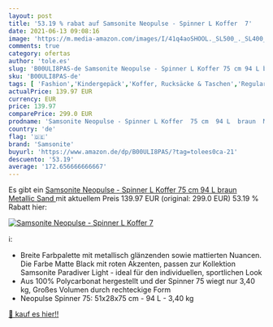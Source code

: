 ```yaml
---
layout: post
title: '53.19 % rabat auf Samsonite Neopulse - Spinner L Koffer  7'
date: 2021-06-13 09:08:16
image: 'https://m.media-amazon.com/images/I/41q4aoSHOOL._SL500_._SL400_.jpg'
comments: true
category: ofertas
author: 'tole.es'
slug: 'B00ULI8PAS-de Samsonite Neopulse - Spinner L Koffer 75 cm 94 L braun...'
sku: 'B00ULI8PAS-de'
tags: [ 'Fashion','Kindergepäck','Koffer, Rucksäcke & Taschen','Regular Stores','Reisegepäck','Specialty Stores','samsonite', ]
actualPrice: 139.97 EUR
currency: EUR
price: 139.97
comparePrice: 299.0 EUR
prodname: 'Samsonite Neopulse - Spinner L Koffer  75 cm  94 L  braun  Metallic Sand '
country: 'de'
flag: '🇩🇪'
brand: 'Samsonite'
buyurl: 'https://www.amazon.de/dp/B00ULI8PAS/?tag=tolees0ca-21'
descuento: '53.19'
average: '172.656666666667'
---
```


Es gibt ein [Samsonite Neopulse - Spinner L Koffer  75 cm  94 L  braun  Metallic Sand ](https://www.amazon.de/dp/B00ULI8PAS/?tag=tolees0ca-21) mit aktuellem Preis 139.97 EUR (original: 299.0 EUR) 53.19 % Rabatt hier:

[![Samsonite Neopulse - Spinner L Koffer  7](https://m.media-amazon.com/images/I/41q4aoSHOOL._SL500_._SL400_.jpg)](https://www.amazon.de/dp/B00ULI8PAS/?tag=tolees0ca-21)

ℹ️:

- Breite Farbpalette mit metallisch glänzenden sowie mattierten Nuancen. Die Farbe Matte Black mit roten Akzenten, passen zur Kollektion Samsonite Paradiver Light - ideal für den individuellen, sportlichen Look
- Aus 100% Polycarbonat hergestellt und der Spinner 75 wiegt nur 3,40 kg, Großes Volumen durch rechteckige Form
- Neopulse Spinner 75: 51x28x75 cm - 94 L - 3,40 kg

[🛒 kauf es hier!!](https://www.amazon.de/dp/B00ULI8PAS/?tag=tolees0ca-21)
